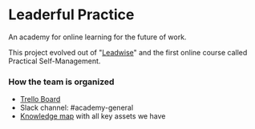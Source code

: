 # Leaderful Practice

An academy for online learning for the future of work. 

This project evolved out of "[Leadwise](http://academy.leadwise.co)" and the first online course called Practical Self-Management.

### How the team is organized

* [Trello Board](https://trello.com/b/C0IChuw2)
* Slack channel: \#academy-general
* [Knowledge map](https://www.mindmeister.com/1206231748?t=AY8cAprpqD) with all key assets we have 

